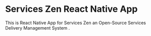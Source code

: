 # Services Zen React Native App
This is React Native App for Services Zen an Open-Source Services Delivery Management System . 
